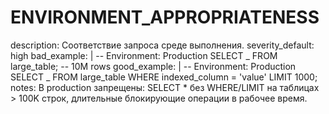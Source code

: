 # ENVIRONMENT_APPROPRIATENESS

description: Соответствие запроса среде выполнения.
severity_default: high
bad_example: |
-- Environment: Production
SELECT _ FROM large_table; -- 10M rows
good_example: |
-- Environment: Production
SELECT _ FROM large_table WHERE indexed_column = 'value' LIMIT 1000;
notes: В production запрещены: SELECT \* без WHERE/LIMIT на таблицах > 100K строк, длительные блокирующие операции в рабочее время.
